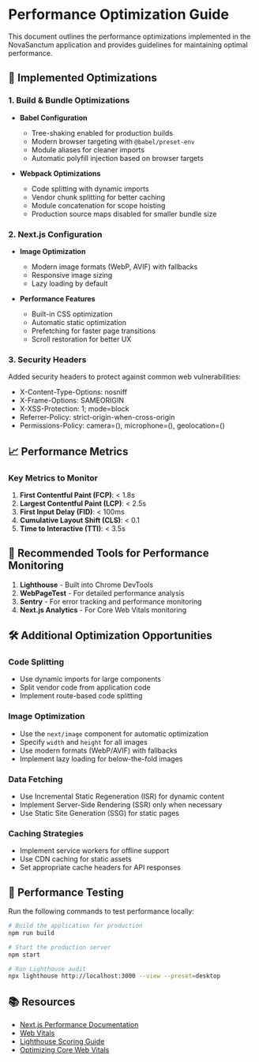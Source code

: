# Performance Optimization Guide

This document outlines the performance optimizations implemented in the NovaSanctum application and provides guidelines for maintaining optimal performance.

## 🚀 Implemented Optimizations

### 1. Build & Bundle Optimizations

- **Babel Configuration**
  - Tree-shaking enabled for production builds
  - Modern browser targeting with `@babel/preset-env`
  - Module aliases for cleaner imports
  - Automatic polyfill injection based on browser targets

- **Webpack Optimizations**
  - Code splitting with dynamic imports
  - Vendor chunk splitting for better caching
  - Module concatenation for scope hoisting
  - Production source maps disabled for smaller bundle size

### 2. Next.js Configuration

- **Image Optimization**
  - Modern image formats (WebP, AVIF) with fallbacks
  - Responsive image sizing
  - Lazy loading by default

- **Performance Features**
  - Built-in CSS optimization
  - Automatic static optimization
  - Prefetching for faster page transitions
  - Scroll restoration for better UX

### 3. Security Headers

Added security headers to protect against common web vulnerabilities:
- X-Content-Type-Options: nosniff
- X-Frame-Options: SAMEORIGIN
- X-XSS-Protection: 1; mode=block
- Referrer-Policy: strict-origin-when-cross-origin
- Permissions-Policy: camera=(), microphone=(), geolocation=()

## 📈 Performance Metrics

### Key Metrics to Monitor

1. **First Contentful Paint (FCP)**: < 1.8s
2. **Largest Contentful Paint (LCP)**: < 2.5s
3. **First Input Delay (FID)**: < 100ms
4. **Cumulative Layout Shift (CLS)**: < 0.1
5. **Time to Interactive (TTI)**: < 3.5s

## 🔧 Recommended Tools for Performance Monitoring

1. **Lighthouse** - Built into Chrome DevTools
2. **WebPageTest** - For detailed performance analysis
3. **Sentry** - For error tracking and performance monitoring
4. **Next.js Analytics** - For Core Web Vitals monitoring

## 🛠️ Additional Optimization Opportunities

### Code Splitting

- Use dynamic imports for large components
- Split vendor code from application code
- Implement route-based code splitting

### Image Optimization

- Use the `next/image` component for automatic optimization
- Specify `width` and `height` for all images
- Use modern formats (WebP/AVIF) with fallbacks
- Implement lazy loading for below-the-fold images

### Data Fetching

- Use Incremental Static Regeneration (ISR) for dynamic content
- Implement Server-Side Rendering (SSR) only when necessary
- Use Static Site Generation (SSG) for static pages

### Caching Strategies

- Implement service workers for offline support
- Use CDN caching for static assets
- Set appropriate cache headers for API responses

## 🧪 Performance Testing

Run the following commands to test performance locally:

```bash
# Build the application for production
npm run build

# Start the production server
npm start

# Run Lighthouse audit
npx lighthouse http://localhost:3000 --view --preset=desktop
```

## 📚 Resources

- [Next.js Performance Documentation](https://nextjs.org/docs/advanced-features/measuring-performance)
- [Web Vitals](https://web.dev/vitals/)
- [Lighthouse Scoring Guide](https://web.dev/performance-scoring/)
- [Optimizing Core Web Vitals](https://web.dev/optimize-core-web-vitals/)
